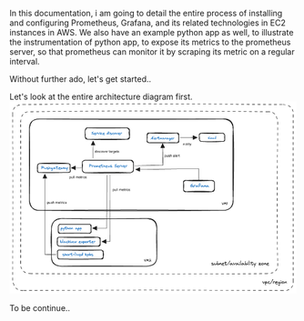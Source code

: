 In this documentation, i am going to detail the entire process of installing and configuring Prometheus, Grafana, and its related technologies in EC2 instances in AWS. 
We also have an example python app as well, to illustrate the instrumentation of python app, to expose its metrics to the prometheus server, so that prometheus can monitor it by scraping its metric on a regular interval. 

Without further ado, let's get started.. 

Let's look at the entire architecture diagram first. 
![Image description](doc_images/overall_architecture.png)


To be continue.. 



